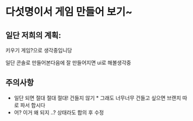 # 다섯명이서 게임 만들어 보기~

## 일단 저희의 계획:

키우기 게임?으로 생각중입니당

일단 콘솔로 만들어본다음에 잘 만들어지면 ui로 해볼생각중

## 주의사항

- 일단 되면 절대 절대 절대! 건들지 않기
      * 그래도 너무너무 건들고 싶으면 브랜치 따로 파서 합시다
- 어? 이거 왜 되지 ..? 상태라도 합의 후 수정
